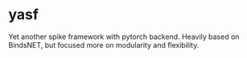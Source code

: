 # yasf
Yet another spike framework with pytorch backend. Heavily based on BindsNET, but focused more on modularity and flexibility.
